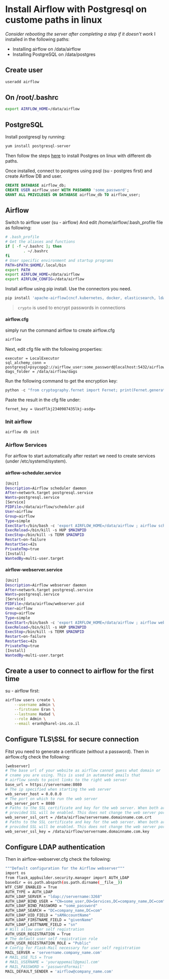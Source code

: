 # Install Airflow with Postgresql on custome paths in linux
_Consider rebooting the server after completing a step if it doesn't work_
I installed in the following paths:
* Installing airflow on /data/airflow
* Installing PostgreSQL on /data/postgres
## Create user
```sh
useradd airflow
```
## On /root/.bashrc
```sh
export AIRFLOW_HOME=/data/airflow
```
## PostgreSQL
Install postgresql by running:
```sh
yum install postgresql-server
```

Then follow the steps [here](https://access.redhat.com/documentation/en-us/red_hat_enterprise_linux/7/html/selinux_users_and_administrators_guide/sect-managing_confined_services-postgresql-configuration_examples) to install Postgres on linux with different db paths.

Once installed, connect to postgres using psql (su - postgres first) and create Airflow DB and user.
```sql
CREATE DATABASE airflow_db;
CREATE USER airflow_user WITH PASSWORD 'some_password';
GRANT ALL PRIVILEGES ON DATABASE airflow_db TO airflow_user;
```
## Airflow
Switch to airflow user  (su - airflow)
And edit /home/airflow/.bash_profile file as following:
``` bash
# .bash_profile
# Get the aliases and functions
if [ -f ~/.bashrc ]; then
        . ~/.bashrc
fi
# User specific environment and startup programs
PATH=$PATH:$HOME/.local/bin
export PATH
export AIRFLOW_HOME=/data/airflow
export AIRFLOW_CONFIG=/data/airflow
```
Install airflow using pip install.
Use the connectors you need.
```py
pip install 'apache-airflow[cncf.kubernetes, docker, elasticsearch, ldap, mongo, microsoft.mssql, jdbc, postgres, crypto]'
```
> `crypto`  is used to encrypt passwords in connections
#### airflow.cfg
simply run the command airflow to create airflow.cfg
```sh
airflow
```
Next, edit cfg file with the following properties:
```
executor = LocalExecutor
sql_alchemy_conn = postgresql+psycopg2://airflow_user:some_password@localhost:5432/airflow_db
dags_folder = /data/airflow/dags
```
Run the following command to get the encryption key:
```py
python -c "from cryptography.fernet import Fernet; print(Fernet.generate_key().decode())"
```	
Paste the result in the cfg file under:
```
fernet_key = Uasdflkj2340987435lkj-asdg=
```
### Init airflow
```sh
airflow db init
```
### Airflow Services
For airflow to start automatically after restart we need to create services (under /etc/systemd/system).
#### airflow-scheduler.service
```sh
[Unit]
Description=Airflow scheduler daemon
After=network.target postgresql.service
Wants=postgresql.service
[Service]
PIDFile=/data/airflow/scheduler.pid
User=airflow
Group=airflow
Type=simple
ExecStart=/bin/bash -c 'export AIRFLOW_HOME=/data/airflow ; airflow scheduler --pid /data/airflow/scheduler.pid'
ExecReload=/bin/kill -s HUP $MAINPID
ExecStop=/bin/kill -s TERM $MAINPID
Restart=on-failure
RestartSec=42s
PrivateTmp=true
[Install]
WantedBy=multi-user.target
```
#### airflow-webserver.service
```sh
[Unit]
Description=Airflow webserver daemon
After=network.target postgresql.service
Wants=postgresql.service
[Service]
PIDFile=/data/airflow/webserver.pid
User=airflow
Group=airflow
Type=simple
ExecStart=/bin/bash -c 'export AIRFLOW_HOME=/data/airflow ; airflow webserver --pid /data/airflow/webserver.pid'
ExecReload=/bin/kill -s HUP $MAINPID
ExecStop=/bin/kill -s TERM $MAINPID
Restart=on-failure
RestartSec=42s
PrivateTmp=true
[Install]
WantedBy=multi-user.target
```
## Create a user to connect to airflow for the first time
su - airflow first:
```sh
airflow users create \
    --username admin \
    --firstname Eran \
    --lastname Hadad \
    --role Admin \
    --email eranh@harel-ins.co.il
```
## Configure TLS\SSL for secure connection
Fitst you need to generate a certificate (without a password).
Then in airflow.cfg check the following:
```sh
[webserver]
# The base url of your website as airflow cannot guess what domain or
# cname you are using. This is used in automated emails that
# airflow sends to point links to the right web server
base_url = https://servername:8080
# The ip specified when starting the web server
web_server_host = 0.0.0.0
# The port on which to run the web server
web_server_port = 8080
# Paths to the SSL certificate and key for the web server. When both are
# provided SSL will be enabled. This does not change the web server port.
web_server_ssl_cert = /data/airflow/servername.domainname.com.crt
# Paths to the SSL certificate and key for the web server. When both are
# provided SSL will be enabled. This does not change the web server port.
web_server_ssl_key = /data/airflow/servername.domainname.com.key
```
## Configure LDAP authentication
Then in airflow-webserver.cfg check the following:
```sh
"""Default configuration for the Airflow webserver"""
import os
from flask_appbuilder.security.manager import AUTH_LDAP
basedir = os.path.abspath(os.path.dirname(__file__))
WTF_CSRF_ENABLED = True
AUTH_TYPE = AUTH_LDAP
AUTH_LDAP_SERVER = "ldap://servername:3268"
AUTH_LDAP_BIND_USER = "CN=some_user,OU=Services,DC=company_name,DC=com"
AUTH_LDAP_BIND_PASSWORD = "some_password"
AUTH_LDAP_SEARCH = "DC=company_name,DC=com"
AUTH_LDAP_UID_FIELD = "sAMAccountName"
AUTH_LDAP_FIRSTNAME_FIELD = "givenName"
AUTH_LDAP_LASTTNAME_FIELD = "sn"
# Will allow user self registration
AUTH_USER_REGISTRATION = True
# The default user self registration role
AUTH_USER_REGISTRATION_ROLE = "Public"
# Config for Flask-Mail necessary for user self registration
MAIL_SERVER = 'servername.company_name.com'
# MAIL_USE_TLS = True
# MAIL_USERNAME = 'yourappemail@gmail.com'
# MAIL_PASSWORD = 'passwordformail'
MAIL_DEFAULT_SENDER = 'airflow@company_name.com'
```
